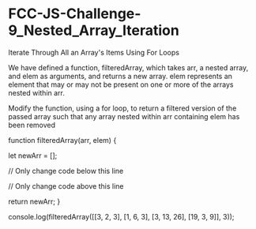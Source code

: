 # FCC-JS-Challenge-9_Nested_Array_Iteration
Iterate Through All an Array's Items Using For Loops

We have defined a function, filteredArray, which takes arr, a nested array, and elem as arguments, and returns a new array. elem represents an element that may or may not be present on one or more of the arrays nested within arr.

Modify the function, using a for loop, to return a filtered version of the passed array such that any array nested within arr containing elem has been removed


function filteredArray(arr, elem) {
 
 let newArr = [];
  
  // Only change code below this line

  // Only change code above this line
  
  return newArr;
}

console.log(filteredArray([[3, 2, 3], [1, 6, 3], [3, 13, 26], [19, 3, 9]], 3));
